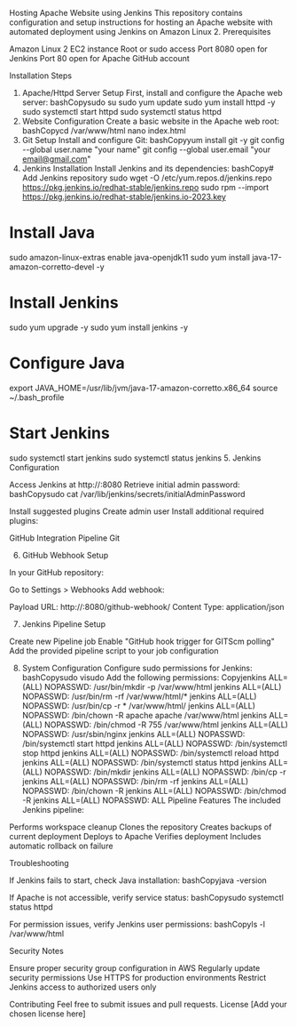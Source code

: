 Hosting Apache Website using Jenkins
This repository contains configuration and setup instructions for hosting an Apache website with automated deployment using Jenkins on Amazon Linux 2.
Prerequisites

Amazon Linux 2 EC2 instance
Root or sudo access
Port 8080 open for Jenkins
Port 80 open for Apache
GitHub account

Installation Steps
1. Apache/Httpd Server Setup
First, install and configure the Apache web server:
bashCopysudo su
sudo yum update
sudo yum install httpd -y
sudo systemctl start httpd
sudo systemctl status httpd
2. Website Configuration
Create a basic website in the Apache web root:
bashCopycd /var/www/html
nano index.html
3. Git Setup
Install and configure Git:
bashCopyyum install git -y
git config --global user.name "your name"
git config --global user.email "your email@gmail.com"
4. Jenkins Installation
Install Jenkins and its dependencies:
bashCopy# Add Jenkins repository
sudo wget -O /etc/yum.repos.d/jenkins.repo https://pkg.jenkins.io/redhat-stable/jenkins.repo
sudo rpm --import https://pkg.jenkins.io/redhat-stable/jenkins.io-2023.key

# Install Java
sudo amazon-linux-extras enable java-openjdk11
sudo yum install java-17-amazon-corretto-devel -y

# Install Jenkins
sudo yum upgrade -y
sudo yum install jenkins -y

# Configure Java
export JAVA_HOME=/usr/lib/jvm/java-17-amazon-corretto.x86_64
source ~/.bash_profile

# Start Jenkins
sudo systemctl start jenkins
sudo systemctl status jenkins
5. Jenkins Configuration

Access Jenkins at http://<your-ec2-instance-public-ip>:8080
Retrieve initial admin password:
bashCopysudo cat /var/lib/jenkins/secrets/initialAdminPassword

Install suggested plugins
Create admin user
Install additional required plugins:

GitHub Integration
Pipeline
Git



6. GitHub Webhook Setup

In your GitHub repository:

Go to Settings > Webhooks
Add webhook:

Payload URL: http://<your-ec2-instance-public-ip>:8080/github-webhook/
Content Type: application/json





7. Jenkins Pipeline Setup

Create new Pipeline job
Enable "GitHub hook trigger for GITScm polling"
Add the provided pipeline script to your job configuration

8. System Configuration
Configure sudo permissions for Jenkins:
bashCopysudo visudo
Add the following permissions:
Copyjenkins ALL=(ALL) NOPASSWD: /usr/bin/mkdir -p /var/www/html
jenkins ALL=(ALL) NOPASSWD: /usr/bin/rm -rf /var/www/html/*
jenkins ALL=(ALL) NOPASSWD: /usr/bin/cp -r * /var/www/html/
jenkins ALL=(ALL) NOPASSWD: /bin/chown -R apache apache /var/www/html
jenkins ALL=(ALL) NOPASSWD: /bin/chmod -R 755 /var/www/html
jenkins ALL=(ALL) NOPASSWD: /usr/sbin/nginx
jenkins ALL=(ALL) NOPASSWD: /bin/systemctl start httpd
jenkins ALL=(ALL) NOPASSWD: /bin/systemctl stop httpd
jenkins ALL=(ALL) NOPASSWD: /bin/systemctl reload httpd
jenkins ALL=(ALL) NOPASSWD: /bin/systemctl status httpd
jenkins ALL=(ALL) NOPASSWD: /bin/mkdir
jenkins ALL=(ALL) NOPASSWD: /bin/cp -r
jenkins ALL=(ALL) NOPASSWD: /bin/rm -rf
jenkins ALL=(ALL) NOPASSWD: /bin/chown -R
jenkins ALL=(ALL) NOPASSWD: /bin/chmod -R
jenkins ALL=(ALL) NOPASSWD: ALL
Pipeline Features
The included Jenkins pipeline:

Performs workspace cleanup
Clones the repository
Creates backups of current deployment
Deploys to Apache
Verifies deployment
Includes automatic rollback on failure

Troubleshooting

If Jenkins fails to start, check Java installation:
bashCopyjava -version

If Apache is not accessible, verify service status:
bashCopysudo systemctl status httpd

For permission issues, verify Jenkins user permissions:
bashCopyls -l /var/www/html


Security Notes

Ensure proper security group configuration in AWS
Regularly update security permissions
Use HTTPS for production environments
Restrict Jenkins access to authorized users only

Contributing
Feel free to submit issues and pull requests.
License
[Add your chosen license here]
